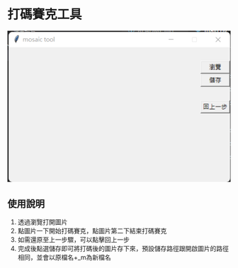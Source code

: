 # 打碼賽克工具

![](./preview.png)
## 使用說明
1. 透過瀏覽打開圖片
2. 點圖片一下開始打碼賽克，點圖片第二下結束打碼賽克
3. 如需還原至上一步驟，可以點擊回上一步
4. 完成後點選儲存即可將打碼後的圖片存下來，預設儲存路徑跟開啟圖片的路徑相同，並會以原檔名+_m為新檔名
